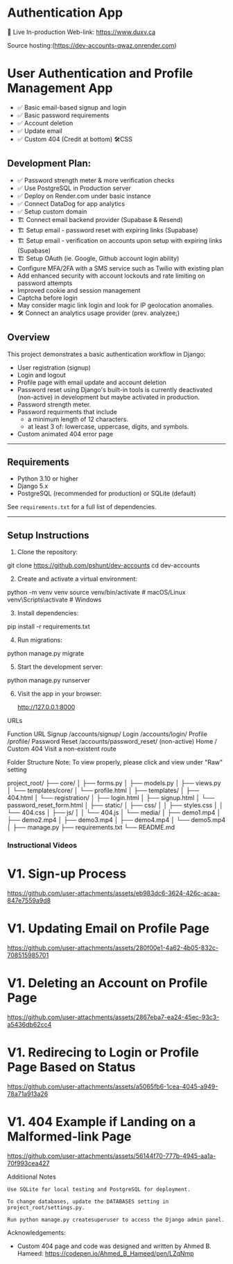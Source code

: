# Authentication App

🎉 Live In-production Web-link: https://www.duxv.ca

Source hosting:(https://dev-accounts-qwaz.onrender.com)

# User Authentication and Profile Management App
- ✅ Basic email-based signup and login 
- ✅ Basic password requirements 
- ✅ Account deletion 
- ✅ Update email 
- ✅ Custom 404 (Credit at bottom) 🛠️CSS

## Development Plan:
- ✅ Password strength meter & more verification checks
- ✅ Use PostgreSQL in Production server 
- ✅ Deploy on Render.com under basic instance 
- ✅ Connect DataDog for app analytics 
- ✅ Setup custom domain
- 🏗️ Connect email backend provider (Supabase & Resend)
- 🏗️ Setup email - password reset with expiring links (Supabase)
- 🏗️ Setup email - verification on accounts upon setup with expiring links (Supabase)
- 🏗️ Setup OAuth (ie. Google, Github account login ability)
- Configure MFA/2FA with a SMS service such as Twilio with existing plan
- Add enhanced security with account lockouts and rate limiting on 
password attempts
- Improved cookie and session management 
- Captcha before login 
- May consider magic link login and look for IP geolocation anomalies.
- 🛠️ Connect an analytics usage provider (prev. analyzee;)  


## Overview

This project demonstrates a basic authentication workflow in Django:
- User registration (signup)
- Login and logout
- Profile page with email update and account deletion
- Password reset using Django's built-in tools is currently deactivated (non-active) in development but maybe activated in production.
- Password strength meter. 
- Password requirments that include
	- a minimum length of 12 characters.
	- at least 3 of: lowercase, uppercase, digits, and symbols.
- Custom animated 404 error page 
 

---

## Requirements

- Python 3.10 or higher  
- Django 5.x  
- PostgreSQL (recommended for production) or SQLite (default)

See `requirements.txt` for a full list of dependencies.

---



## Setup Instructions

1. Clone the repository:
 
git clone https://github.com/pshunt/dev-accounts
cd dev-accounts


2. Create and activate a virtual environment:

python -m venv venv
source venv/bin/activate   # macOS/Linux
venv\Scripts\activate      # Windows

3. Install dependencies:

pip install -r requirements.txt

4. Run migrations:

python manage.py migrate

5. Start the development server:

python manage.py runserver

6. Visit the app in your browser:

    http://127.0.0.1:8000

URLs

Function		URL
Signup			/accounts/signup/
Login			/accounts/login/
Profile			/profile/
Password Reset	/accounts/password_reset/ (non-active)
Home			/
Custom 404		Visit a non-existent route


Folder Structure 
Note: To view properly, please click and view under "Raw" setting

project_root/
├── core/
│   ├── forms.py
│   ├── models.py
│   ├── views.py
│   └── templates/core/
│       └── profile.html
│
├── templates/
│   ├── 404.html
│   └── registration/
│       ├── login.html
│       ├── signup.html
│       └── password_reset_form.html
│
├── static/
│   ├── css/
│   │   ├── styles.css
│   │   └── 404.css
│   ├── js/
│   │   └── 404.js
│   └── media/
│       ├── demo1.mp4
│       ├── demo2.mp4
│       ├── demo3.mp4
│       ├── demo4.mp4
│       └── demo5.mp4
│
├── manage.py
├── requirements.txt
└── README.md

<h3>Instructional Videos</h3>

# V1. Sign-up Process
https://github.com/user-attachments/assets/eb983dc6-3624-426c-acaa-847e7559a9d8

# V1. Updating Email on Profile Page
https://github.com/user-attachments/assets/280f00e1-4a62-4b05-832c-708515985701

# V1. Deleting an Account on Profile Page 
https://github.com/user-attachments/assets/2867eba7-ea24-45ec-93c3-a5436db62cc4

# V1. Redirecing to Login or Profile Page Based on Status
https://github.com/user-attachments/assets/a5065fb6-1cea-4045-a949-78a71a913a26

# V1. 404 Example if Landing on a Malformed-link Page
https://github.com/user-attachments/assets/56144f70-777b-4945-aa1a-70f993cea427


Additiional Notes

    Use SQLite for local testing and PostgreSQL for deployment.

    To change databases, update the DATABASES setting in project_root/settings.py.

    Run python manage.py createsuperuser to access the Django admin panel.

Acknowledgements:

- Custom 404 page and code was designed and written by Ahmed B. Hameed:
https://codepen.io/Ahmed_B_Hameed/pen/LZqNmp